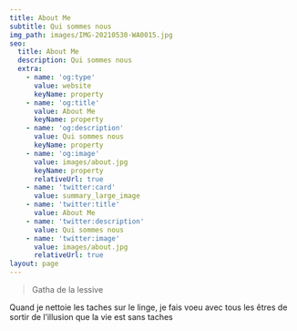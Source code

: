 ```yaml
---
title: About Me
subtitle: Qui sommes nous
img_path: images/IMG-20210530-WA0015.jpg
seo:
  title: About Me
  description: Qui sommes nous
  extra:
    - name: 'og:type'
      value: website
      keyName: property
    - name: 'og:title'
      value: About Me
      keyName: property
    - name: 'og:description'
      value: Qui sommes nous
      keyName: property
    - name: 'og:image'
      value: images/about.jpg
      keyName: property
      relativeUrl: true
    - name: 'twitter:card'
      value: summary_large_image
    - name: 'twitter:title'
      value: About Me
    - name: 'twitter:description'
      value: Qui sommes nous
    - name: 'twitter:image'
      value: images/about.jpg
      relativeUrl: true
layout: page
---
```


>Gatha de la lessive

Quand je nettoie les taches sur le linge,
je fais voeu avec tous les êtres
de sortir de l’illusion que la vie est sans taches
